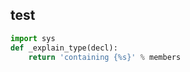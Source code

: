 ## test

```python
import sys
def _explain_type(decl):
    return 'containing {%s}' % members

```  
